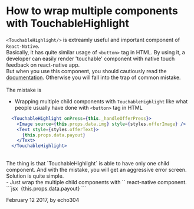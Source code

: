 # How to wrap multiple components with TouchableHighlight

`<TouchableHighlight/>` is extreamly useful and important component of `React-Native`.<br>
Basically, it has quite similar usage of `<button>` tag in HTML.
By using it, a developer can easily render 'touchable' component with native touch feedback on react-native app.<br>
But when you use this component, you should cautiously read the [documentation](http://facebook.github.io/react-native/docs/touchablehighlight.html). Otherwise you will fall into the trap of common mistake.
<br><br>
The mistake is
- Wrapping multiple child components with `TouchableHighlight` like what people usually have done with `<button>` tag in HTML
```jsx
  <TouchableHighlight onPress={this._handleOfferPress}>
    <Image source={this.props.data.img} style={styles.offerImage} />
    <Text style={styles.offerText}>
      {this.props.data.payout}
    </Text>
  </TouchableHighlight>
```
<br>
The thing is that `TouchableHighlight` is able to have only one child component. And with the mistake, you will get an aggressive error screen.
Solution is quite simple.<br>
- Just wrap the multiple child components with `<View />` react-native component.
```jsx
  <TouchableHighlight onPress={this._handleOfferPress}>
    <View style={styles.container} >
      <Image source={this.props.data.img} style={styles.offerImage} />
      <Text style={styles.offerText}>
        {this.props.data.payout}
      </Text>
    </View>
  </TouchableHighlight>
```

February 12 2017, by echo304
